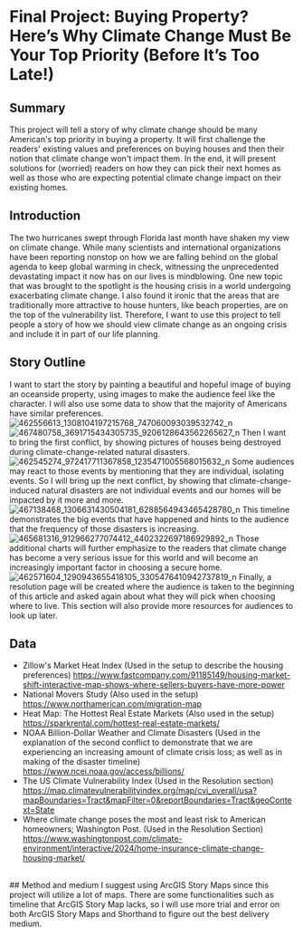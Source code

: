 # Final Project: Buying Property? Here’s Why Climate Change Must Be Your Top Priority (Before It’s Too Late!)
## Summary
This project will tell a story of why climate change should be many American's top priority in buying a property. It will first challenge the readers' existing values and preferences on buying houses and then their notion that climate change won't impact them. In the end, it will present solutions for (worried) readers on how they can pick their next homes as well as those who are expecting potential climate change impact on their existing homes. 
## Introduction
The two hurricanes swept through Florida last month have shaken my view on climate change. While many scientists and international organizations have been reporting nonstop on how we are falling behind on the global agenda to keep global warming in check, witnessing the unprecedented devastating impact it now has on our lives is mindblowing. One new topic that was brought to the spotlight is the housing crisis in a world undergoing exacerbating climate change. I also found it ironic that the areas that are traditionally more attractive to house hunters, like beach properties, are on the top of the vulnerability list. Therefore, I want to use this project to tell people a story of how we should view climate change as an ongoing crisis and include it in part of our life planning. <br>
## Story Outline
I want to start the story by painting a beautiful and hopeful image of buying an oceanside property, using images to make the audience feel like the character. I will also use some data to show that the majority of Americans have similar preferences. 
![462556613_1308104197215768_747060093039532742_n](https://github.com/user-attachments/assets/c7da1bb2-8a0e-4897-9191-0af50a0e3498)
![467480758_3691715434305735_9206128643562265627_n](https://github.com/user-attachments/assets/21271382-3e48-4517-bdbd-f92b1077ea9b)
Then I want to bring the first conflict, by showing pictures of houses being destroyed during climate-change-related natural disasters. 
![462545274_972417711367858_1235471005568015632_n](https://github.com/user-attachments/assets/f3c97c13-8f7e-4f19-89be-5c55952fe52d)
Some audiences may react to those events by mentioning that they are individual, isolating events. So I will bring up the next conflict, by showing that climate-change-induced natural disasters are not individual events and our homes will be impacted by it more and more. 
![467138468_1306631430504181_6288564943465428780_n](https://github.com/user-attachments/assets/47c77dda-9114-4fbf-8c5b-55e4a4ebc979)
This timeline demonstrates the big events that have happened and hints to the audience that the frequency of those disasters is increasing. 
![465681316_912966277074412_4402322697186929892_n](https://github.com/user-attachments/assets/891bd5e3-0f54-4839-97e4-4aea3582b537)
Those additional charts will further emphasize to the readers that climate change has become a very serious issue for this world and will become an increasingly important factor in choosing a secure home. 
![462571604_1290943655418105_3305476410942737819_n](https://github.com/user-attachments/assets/91fe6932-f44e-41fb-9a8c-80a0ab417e98)
Finally, a resolution page will be created where the audience is taken to the beginning of this article and asked again about what they will pick when choosing where to live. This section will also provide more resources for audiences to look up later. 
## Data
- Zillow's Market Heat Index (Used in the setup to describe the housing preferences) https://www.fastcompany.com/91185149/housing-market-shift-interactive-map-shows-where-sellers-buyers-have-more-power
- National Movers Study (Also used in the setup) https://www.northamerican.com/migration-map
- Heat Map: The Hottest Real Estate Markets (Also used in the setup) https://sparkrental.com/hottest-real-estate-markets/
- NOAA Billion-Dollar Weather and Climate Disasters (Used in the explanation of the second conflict to demonstrate that we are experiencing an increasing amount of climate crisis loss; as well as in making of the disaster timeline) https://www.ncei.noaa.gov/access/billions/
- The US Climate Vulnerability Index (Used in the Resolution section) https://map.climatevulnerabilityindex.org/map/cvi_overall/usa?mapBoundaries=Tract&mapFilter=0&reportBoundaries=Tract&geoContext=State
- Where climate change poses the most and least risk to American homeowners; Washington Post. (Used in the Resolution Section) https://www.washingtonpost.com/climate-environment/interactive/2024/home-insurance-climate-change-housing-market/ <br>
<br>
## Method and medium
I suggest using ArcGIS Story Maps since this project will utilize a lot of maps. There are some functionalities such as timeline that ArcGIS Story Map lacks, so I will use more trial and error on both ArcGIS Story Maps and Shorthand to figure out the best delivery medium. 
